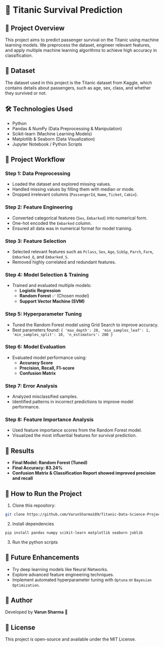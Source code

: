# 🚢 Titanic Survival Prediction

## 📌 Project Overview
This project aims to predict passenger survival on the Titanic using machine learning models. We preprocess the dataset, engineer relevant features, and apply multiple machine learning algorithms to achieve high accuracy in classification.

## 📂 Dataset
The dataset used in this project is the Titanic dataset from Kaggle, which contains details about passengers, such as age, sex, class, and whether they survived or not.

## 🛠️ Technologies Used
- Python
- Pandas & NumPy (Data Preprocessing & Manipulation)
- Scikit-learn (Machine Learning Models)
- Matplotlib & Seaborn (Data Visualization)
- Jupyter Notebook / Python Scripts

## 🚀 Project Workflow

### **Step 1: Data Preprocessing**
- Loaded the dataset and explored missing values.
- Handled missing values by filling them with median or mode.
- Dropped irrelevant columns (`PassengerId`, `Name`, `Ticket`, `Cabin`).

### **Step 2: Feature Engineering**
- Converted categorical features (`Sex`, `Embarked`) into numerical form.
- One-hot encoded the `Embarked` column.
- Ensured all data was in numerical format for model training.

### **Step 3: Feature Selection**
- Selected relevant features such as `Pclass`, `Sex`, `Age`, `SibSp`, `Parch`, `Fare`, `Embarked_Q`, and `Embarked_S`.
- Removed highly correlated and redundant features.

### **Step 4: Model Selection & Training**
- Trained and evaluated multiple models:
  - **Logistic Regression**
  - **Random Forest** ✅ (Chosen model)
  - **Support Vector Machine (SVM)**

### **Step 5: Hyperparameter Tuning**
- Tuned the Random Forest model using Grid Search to improve accuracy.
- Best parameters found: `{ 'max_depth': 20, 'min_samples_leaf': 1, 'min_samples_split': 10, 'n_estimators': 200 }`

### **Step 6: Model Evaluation**
- Evaluated model performance using:
  - **Accuracy Score**
  - **Precision, Recall, F1-score**
  - **Confusion Matrix**

### **Step 7: Error Analysis**
- Analyzed misclassified samples.
- Identified patterns in incorrect predictions to improve model performance.

### **Step 8: Feature Importance Analysis**
- Used feature importance scores from the Random Forest model.
- Visualized the most influential features for survival prediction.

## 🎯 Results
- **Final Model: Random Forest (Tuned)**
- **Final Accuracy: 83.24%**
- **Confusion Matrix & Classification Report showed improved precision and recall**

## 📌 How to Run the Project
  1. Clone this repository:
   ```bash
   git clone https://github.com/VarunSharma189/Titanic-Data-Science-Project.git
   ```
  2. Install dependencies
   ```bash
   pip install pandas numpy scikit-learn matplotlib seaborn joblib
   ```
  3. Run the python scripts
     
## 📌 Future Enhancements
- Try deep learning models like Neural Networks.
- Explore advanced feature engineering techniques.
- Implement automated hyperparameter tuning with `Optuna` or `Bayesian Optimization`.

## 📌 Author
Developed by **Varun Sharma** 🚀

## 📌 License
This project is open-source and available under the MIT License.
